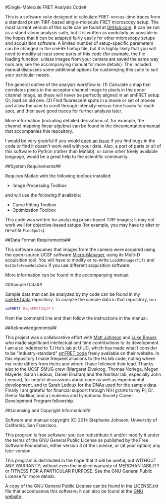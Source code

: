 #Single-Molecule FRET Analysis Code#

This is a software suite designed to calculate FRET-versus-time traces from a standard prism TIRF-based single-molecule FRET microscopy setup.  The most current version of this suite can be found at [GitHub.com](https://github.com/stephlj/smFRETcode).  It can be run as a stand-alone analysis suite, but it is written as modularly as possible in the hopes that it can be adapted fairly easily for other microscopy setups and acquisition software.  A limited number of setup-specific parameters can be changed in the smFRETsetup file, but it is highly likely that you will need to modify at least some parts of this code (for example, the file loading function, unless images from your camera are saved the same way ours are; see the accompanying manual for more details). The included manual discusses some additional options for customizing this suite to suit your particular needs.

The general outline of the analysis workflow is: (1) Calculate a map that correlates pixels in the acceptor channel image to pixels in the donor channel image, as these will never be perfectly aligned in an smFRET setup. Or, load an old one. (2) Find fluorescent spots in a movie or set of movies and allow the user to scroll through intensity-versus-time traces for each spot, and then save good traces for further analysis later.

More information (including detailed derivations of, for example, the channel mapping linear algebra) can be found in the documentation/manual  that accompanies this repository.

I would be very grateful if you would [open an issue](http://www.youtube.com/watch?v=TJlYiMp8FuY) if you find bugs in the code or find it doesn't work well with your data. Also, a port of parts or all of this software to Python (rather than Matlab), or some other freely available language, would be a great help to the scientific community.

##System Requirements##

Requires Matlab with the following toolbox installed:
* Image Processing Toolbox

and will use the following if available:
* Curve Fitting Toolbox
* Optimization Toolbox

This code was written for analyzing prism-based TIRF images; it may not work well for objective-based setups (for example, you may have to alter or re-write `FindSpots`).

##Data Format Requirements##

This software assumes that images from the camera were acquired using the open-source UCSF software [Micro-Manager](http://www.micro-manager.org), using its Multi-D acquisition tool. You will have to modify or re-write `LoadUManagerTifs` and `GetInfoFromMetaData` if you use different acquisition software.

More information can be found in the accompanying manual.

##Sample Data##

Sample data that can be analyzed by my code can be found in my [smFRETdata](https://github.com/stephlj/smFRETdata) repository. To analyze the sample data in that  repository, run

```matlab
smFRET('HighFRET25pM')
```

from the command line and then follow the instructions in the manual.

##Acknowledgements##

This project was a collaborative effort with [Matt Johnson](http://www.themattjohnson.com/) and [Luke Breuer](http://luke.breuer.com), who made significant intellectual and time contributions to its development.  I am also indebted to TJ Ha's lab at UIUC, which has made what I consider to be "industry-standard" [smFRET code](http://cplc.illinois.edu/software/) freely available on their website. In this repository I make frequent allusions to the Ha lab code, noting where my code differs from theirs and where I have followed their lead. Thanks also to the UCSF SMUG crew (Margaret Elvekrog, Thomas Noriega, Megan Mayerle, Sarah Ledoux, Daniel Elnatan) and the Narlikar lab, especially John Leonard, for helpful discussions about code as well as experimental development, and to Sarah Ledoux for the DNAs used for the sample data. Finally I am grateful for financial support through NIH grants to my PI, Dr. Geeta Narlikar, and a Leukemia and Lymphoma Society Career Development Program fellowship.

##Licensing and Copyright Information##

Software and manual copyright (C)  2014 Stephanie Johnson, University of California, San Francisco.

This program is free software: you can redistribute it and/or modify it under the terms of the GNU General Public License as published by the Free Software Foundation, either version 3 of the License, or (at your option) any later version.

This program is distributed in the hope that it will be useful, but WITHOUT ANY WARRANTY; without even the implied warranty of MERCHANTABILITY or FITNESS FOR A PARTICULAR PURPOSE.  See the GNU General Public License for more details.

A copy of the GNU General Public License can be found in the LICENSE.txt file that accompanies this software; it can also be found at the [GNU website](http://www.gnu.org/licenses/).
